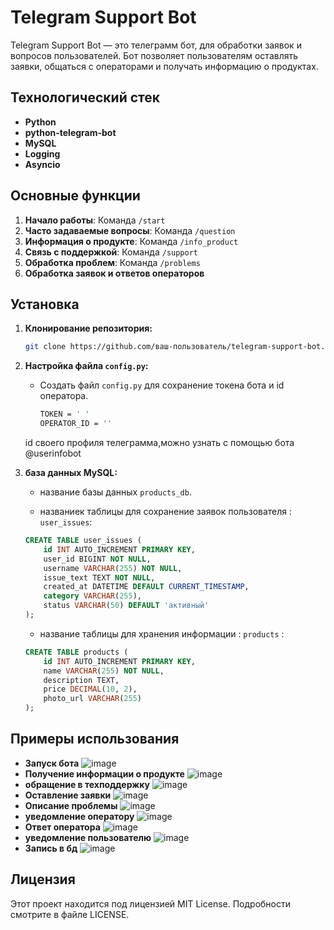 # Telegram Support Bot

Telegram Support Bot — это телеграмм бот,   для обработки заявок и вопросов пользователей. Бот позволяет пользователям оставлять заявки, общаться с операторами и получать информацию о продуктах.

## Технологический стек

- **Python** 
- **python-telegram-bot** 
- **MySQL** 
- **Logging**
- **Asyncio**

## Основные функции

1. **Начало работы**: Команда `/start`  
2. **Часто задаваемые вопросы**: Команда `/question`  
3. **Информация о продукте**: Команда `/info_product` 
4. **Связь с поддержкой**: Команда `/support`  
5. **Обработка проблем**: Команда `/problems`  
6. **Обработка заявок и ответов операторов**

## Установка

1. **Клонирование репозитория:**

    ```bash
    git clone https://github.com/ваш-пользователь/telegram-support-bot.git
    ```

5. **Настройка файла `config.py`:**
   
   - Создать файл `config.py` для сохранение токена бота и id оператора.
     ```bash
     TOKEN = ' '
     OPERATOR_ID = ''
     ```
   id своего профиля телеграмма,можно узнать с помощью бота @userinfobot
6. **база данных MySQL:**

   - название  базы данных `products_db`.

   - названиек таблицы для сохранение заявок пользователя : `user_issues`:

    ```sql
    CREATE TABLE user_issues (
        id INT AUTO_INCREMENT PRIMARY KEY,
        user_id BIGINT NOT NULL,
        username VARCHAR(255) NOT NULL,
        issue_text TEXT NOT NULL,
        created_at DATETIME DEFAULT CURRENT_TIMESTAMP,
        category VARCHAR(255),
        status VARCHAR(50) DEFAULT 'активный'
    );
    ```

   - название таблицы для хранения информации : `products` :

    ```sql
    CREATE TABLE products (
        id INT AUTO_INCREMENT PRIMARY KEY,
        name VARCHAR(255) NOT NULL,
        description TEXT,
        price DECIMAL(10, 2),
        photo_url VARCHAR(255)
    );
    ```



## Примеры использования

- **Запуск бота**
  ![image](https://github.com/user-attachments/assets/0001e85d-bb68-47c2-95ca-c7879cde7a97)
- **Получение информации о продукте**
  ![image](https://github.com/user-attachments/assets/f0568912-2699-4941-8d2d-b126fe11f649)
- **обращение в техподдержку**
  ![image](https://github.com/user-attachments/assets/976b9215-e9f7-404d-91ea-17dfc58805f9)
- **Оставление заявки**
![image](https://github.com/user-attachments/assets/73cda6b2-4338-40ad-b233-b7bb296948a4)
- **Описание проблемы**
  ![image](https://github.com/user-attachments/assets/53c8808c-c888-45d3-a3f8-fa779c1262e2)
- **уведомление оператору**
  ![image](https://github.com/user-attachments/assets/cb172c09-aaff-45e9-a471-8d9fa4ad6be9)
- **Ответ оператора**
  ![image](https://github.com/user-attachments/assets/e5e15fd6-2dd7-4393-8596-234bcb540d57)
- **уведомление пользователю**
  ![image](https://github.com/user-attachments/assets/4b4ac384-42e6-473a-b8e8-eea2b8efa3ef)
- **Запись в бд**
  ![image](https://github.com/user-attachments/assets/15e9bcf8-12aa-478b-84e1-ae53fe764e20)

## Лицензия

Этот проект находится под лицензией MIT License. Подробности смотрите в файле LICENSE.
